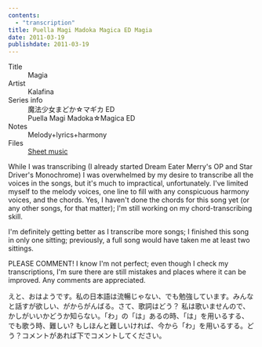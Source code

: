```yaml
---
contents:
  - "transcription"
title: Puella Magi Madoka Magica ED Magia
date: 2011-03-19
publishdate: 2011-03-19
---
```


<dl>
  <dt>Title</dt>
  <dd>Magia</dd>

  <dt>Artist</dt>
  <dd>Kalafina</dd>

  <dt>Series info</dt>
  <dd>魔法少女まどか☆マギカ ED</dd>
  <dd>Puella Magi Madoka☆Magica ED</dd>

  <dt>Notes</dt>
  <dd>Melody+lyrics+harmony</dd>

  <dt>Files</dt>
  <dd><a href="/files/sheetmusic/Magia.pdf">Sheet music</a></dd>
</dl>

While I was transcribing (I already started Dream Eater Merry's OP and
Star Driver's Monochrome) I was overwhelmed by my desire to transcribe
all the voices in the songs, but it's much to impractical,
unfortunately.  I've limited myself to the melody voices, one line to
fill with any conspicuous harmony voices, and the chords.  Yes, I
haven't done the chords for this song yet (or any other songs, for that
matter); I'm still working on my chord-transcribing skill.

I'm definitely getting better as I transcribe more songs; I finished
this song in only one sitting; previously, a full song would have taken
me at least two sittings.

PLEASE COMMENT! I know I'm not perfect; even though I check my
transcriptions, I'm sure there are still mistakes and places where it
can be improved. Any comments are appreciated.

えと、おはようです。私の日本語は流暢じゃない、でも勉強しています。みんな
と話すが欲しい、がからがんばる。さて、歌詞はどう？ 私は歌いませんので、
かしがいいかどうか知らない。「わ」の「は」あるの時、「は」を用いるする、
でも歌う時、難しい? もしほんと難しいければ、今から「わ」を用いるする。ど
う？コメントがあれば下でコメントしてください。
